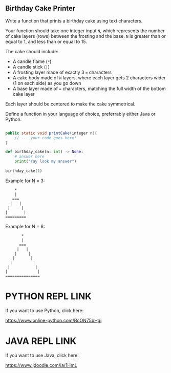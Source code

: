 ## Birthday Cake Printer

Write a function that prints a birthday cake using text characters.

Your function should take one integer input `N`, which represents the number of cake layers (rows) between the frosting and the base.
`N` is greater than or equal to 1, and less than or equal to 15.

The cake should include:
- A candle flame (`*`)
- A candle stick (`|`)
- A frosting layer made of exactly 3 `=` characters
- A cake body made of `N` layers, where each layer gets 2 characters wider (1 on each side) as you go down
- A base layer made of `=` characters, matching the full width of the bottom cake layer

Each layer should be centered to make the cake symmetrical.

Define a function in your language of choice, preferrably either Java or Python.

```java

public static void printCake(integer n){
    // ... your code goes here!
}
```

```python
def birthday_cake(n: int) -> None:
    # answer here
    print("Yay look my answer")
    
birthday_cake(1)
```


Example for N = 3:

```
    *
    |
   ===
  |   |
 |     |
|       |
=========
```


Example for N = 6:

```
       *
       |
      ===
     |   | 
    |     |
   |       |
  |         |
 |           |
|             |
===============
```


# PYTHON REPL LINK

If you want to use Python, click here:

https://www.online-python.com/BcON75bHgi

# JAVA REPL LINK

If you want to use Java, click here:

https://www.jdoodle.com/ia/1HmL
